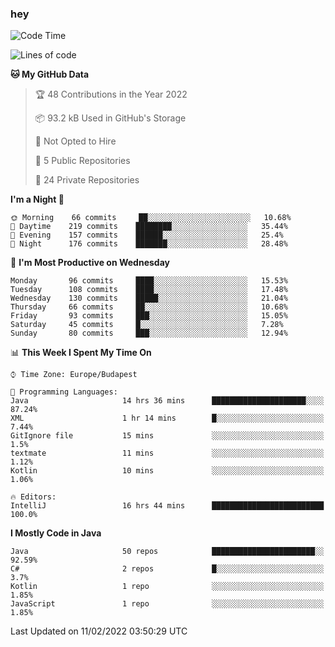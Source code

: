 ### hey

<!--START_SECTION:waka-->
![Code Time](http://img.shields.io/badge/Code%20Time-532%20hrs%2051%20mins-blue)

![Lines of code](https://img.shields.io/badge/From%20Hello%20World%20I%27ve%20Written-438%20Thousand%20lines%20of%20code-blue)

**🐱 My GitHub Data** 

> 🏆 48 Contributions in the Year 2022
 > 
> 📦 93.2 kB Used in GitHub's Storage 
 > 
> 🚫 Not Opted to Hire
 > 
> 📜 5 Public Repositories 
 > 
> 🔑 24 Private Repositories  
 > 
**I'm a Night 🦉** 

```text
🌞 Morning    66 commits     ██░░░░░░░░░░░░░░░░░░░░░░░   10.68% 
🌆 Daytime    219 commits    ████████░░░░░░░░░░░░░░░░░   35.44% 
🌃 Evening    157 commits    ██████░░░░░░░░░░░░░░░░░░░   25.4% 
🌙 Night      176 commits    ███████░░░░░░░░░░░░░░░░░░   28.48%

```
📅 **I'm Most Productive on Wednesday** 

```text
Monday       96 commits     ████░░░░░░░░░░░░░░░░░░░░░   15.53% 
Tuesday      108 commits    ████░░░░░░░░░░░░░░░░░░░░░   17.48% 
Wednesday    130 commits    █████░░░░░░░░░░░░░░░░░░░░   21.04% 
Thursday     66 commits     ██░░░░░░░░░░░░░░░░░░░░░░░   10.68% 
Friday       93 commits     ███░░░░░░░░░░░░░░░░░░░░░░   15.05% 
Saturday     45 commits     █░░░░░░░░░░░░░░░░░░░░░░░░   7.28% 
Sunday       80 commits     ███░░░░░░░░░░░░░░░░░░░░░░   12.94%

```


📊 **This Week I Spent My Time On** 

```text
⌚︎ Time Zone: Europe/Budapest

💬 Programming Languages: 
Java                     14 hrs 36 mins      █████████████████████░░░░   87.24% 
XML                      1 hr 14 mins        █░░░░░░░░░░░░░░░░░░░░░░░░   7.44% 
GitIgnore file           15 mins             ░░░░░░░░░░░░░░░░░░░░░░░░░   1.5% 
textmate                 11 mins             ░░░░░░░░░░░░░░░░░░░░░░░░░   1.12% 
Kotlin                   10 mins             ░░░░░░░░░░░░░░░░░░░░░░░░░   1.06%

🔥 Editors: 
IntelliJ                 16 hrs 44 mins      █████████████████████████   100.0%

```

**I Mostly Code in Java** 

```text
Java                     50 repos            ███████████████████████░░   92.59% 
C#                       2 repos             █░░░░░░░░░░░░░░░░░░░░░░░░   3.7% 
Kotlin                   1 repo              ░░░░░░░░░░░░░░░░░░░░░░░░░   1.85% 
JavaScript               1 repo              ░░░░░░░░░░░░░░░░░░░░░░░░░   1.85%

```



 Last Updated on 11/02/2022 03:50:29 UTC
<!--END_SECTION:waka-->
